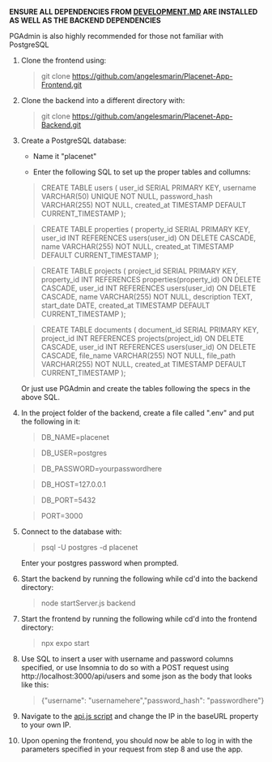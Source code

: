 **ENSURE ALL DEPENDENCIES FROM [DEVELOPMENT.MD](/Development.md) ARE INSTALLED AS WELL AS THE BACKEND DEPENDENCIES**

PGAdmin is also highly recommended for those not familiar with PostgreSQL

1. Clone the frontend using: 

   > git clone https://github.com/angelesmarin/Placenet-App-Frontend.git

2. Clone the backend into a different directory with:

    > git clone https://github.com/angelesmarin/Placenet-App-Backend.git 

3. Create a PostgreSQL database:

    - Name it "placenet"

    - Enter the following SQL to set up the proper tables and collumns:
    
    >  CREATE TABLE users (
    user_id SERIAL PRIMARY KEY,
    username VARCHAR(50) UNIQUE NOT NULL,
    password_hash VARCHAR(255) NOT NULL,
    created_at TIMESTAMP DEFAULT CURRENT_TIMESTAMP
    );

    > CREATE TABLE properties (
    property_id SERIAL PRIMARY KEY,
    user_id INT REFERENCES users(user_id) ON DELETE CASCADE,
    name VARCHAR(255) NOT NULL,
    created_at TIMESTAMP DEFAULT CURRENT_TIMESTAMP
    );

    > CREATE TABLE projects (
    project_id SERIAL PRIMARY KEY,
    property_id INT REFERENCES properties(property_id) ON DELETE CASCADE,
    user_id INT REFERENCES users(user_id) ON DELETE CASCADE,
    name VARCHAR(255) NOT NULL,
    description TEXT,
    start_date DATE,
    created_at TIMESTAMP DEFAULT CURRENT_TIMESTAMP
    );

    > CREATE TABLE documents (
    document_id SERIAL PRIMARY KEY,
    project_id INT REFERENCES projects(project_id) ON DELETE CASCADE,
    user_id INT REFERENCES users(user_id) ON DELETE CASCADE,
    file_name VARCHAR(255) NOT NULL,
    file_path VARCHAR(255) NOT NULL,
    created_at TIMESTAMP DEFAULT CURRENT_TIMESTAMP
    );

    Or just use PGAdmin and create the tables following the specs in the above SQL.

4. In the project folder of the backend, create a file called ".env" and put the following in it:
    > DB_NAME=placenet

    > DB_USER=postgres

    > DB_PASSWORD=yourpasswordhere

    > DB_HOST=127.0.0.1

    > DB_PORT=5432

    > PORT=3000

5. Connect to the database with:

    > psql -U postgres -d placenet

    Enter your postgres password when prompted.

6. Start the backend by running the following while cd'd into the backend directory:

    > node startServer.js backend

7. Start the frontend by running the following while cd'd into the frontend directory:

    > npx expo start

8. Use SQL to insert a user with username and password columns specified, or use Insomnia to do so with a POST request using http://localhost:3000/api/users and some json as the body that looks like this:

    >  {"username": "usernamehere","password_hash": "passwordhere"}

9. Navigate to the [api.js script](..\API\api.js) and change the IP in the baseURL property to your own IP.

10. Upon opening the frontend, you should now be able to log in with the parameters specified in your request from step 8 and use the app.
